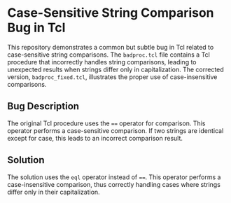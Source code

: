# Case-Sensitive String Comparison Bug in Tcl

This repository demonstrates a common but subtle bug in Tcl related to case-sensitive string comparisons.  The `badproc.tcl` file contains a Tcl procedure that incorrectly handles string comparisons, leading to unexpected results when strings differ only in capitalization.  The corrected version, `badproc_fixed.tcl`, illustrates the proper use of case-insensitive comparisons.

## Bug Description

The original Tcl procedure uses the `==` operator for comparison.  This operator performs a case-sensitive comparison.  If two strings are identical except for case, this leads to an incorrect comparison result.

## Solution

The solution uses the `eql` operator instead of `==`. This operator performs a case-insensitive comparison, thus correctly handling cases where strings differ only in their capitalization.